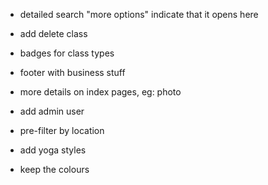 <!-- * feedback to developer about bugs, link in navbar (contact info enough) -->
<!-- * group navigation -->
<!-- * note on front page: "work in progress" -->
<!-- * login on landing page -->
* detailed search "more options" indicate that it opens here
* add delete class 
* badges for class types
* footer with business stuff
* more details on index pages, eg: photo
* add admin user
* pre-filter by location
* add yoga styles
  
* keep the colours
